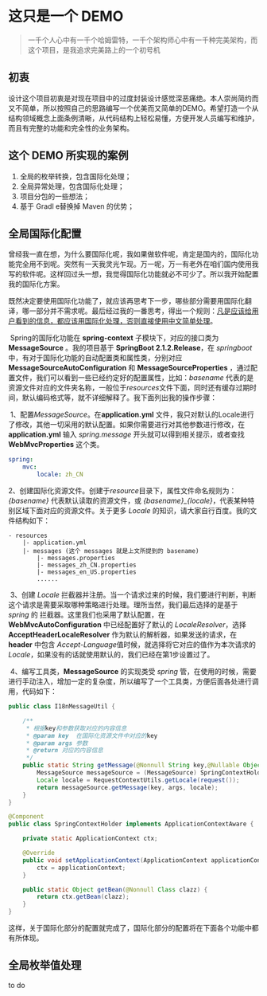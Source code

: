 # 这只是一个 DEMO

> 一千个人心中有一千个哈姆雷特，一千个架构师心中有一千种完美架构，而这个项目，是我追求完美路上的一个初号机

## 初衷

​	设计这个项目初衷是对现在项目中的过度封装设计感觉深恶痛绝。本人崇尚简约而又不简单，所以按照自己的思路编写一个优美而又简单的DEMO。希望打造一个从结构领域概念上面条例清晰，从代码结构上轻松易懂，方便开发人员编写和维护，而且有完整的功能和完全性的业务架构。

## 这个 DEMO 所实现的案例

1. 全局的枚举转换，包含国际化处理；
2. 全局异常处理，包含国际化处理；
3. 项目分包的一些想法；
4. 基于 Gradl e替换掉 Maven 的优势；

## 全局国际化配置

​	曾经我一直在想，为什么要国际化呢，我如果做软件呢，肯定是国内的，国际化功能完全用不到呢。突然有一天我灵光乍现。万一呢，万一有老外在咱们国内使用我写的软件呢。这样回过头一想，我觉得国际化功能就必不可少了。所以我开始配置我的国际化方案。

​	既然决定要使用国际化功能了，就应该再思考下一步，哪些部分需要用国际化翻译，哪一部分并不需求呢。最后经过我的一番思考，得出一个规则：<u>凡是应该给用户看到的信息，都应该用国际化处理，否则直接使用中文简单处理</u>。

​	Spring的国际化功能在 **spring-context** 子模块下，对应的接口类为 **MessageSource** 。我的项目基于 **SpringBoot 2.1.2.Release**，在 *springboot* 中，有对于国际化功能的自动配置类和属性类，分别对应 **MessageSourceAutoConfiguration** 和 **MessageSourceProperties** ，通过配置文件，我们可以看到一些已经约定好的配置属性，比如：*basename* 代表的是资源文件对应的文件夹名称，一般位于*resources*文件下面，同时还有缓存过期时间，默认编码格式等，就不详细解释了。我下面列出我的操作步骤：

​	1、配置*MessageSource*。在**application.yml** 文件，我只对默认的Locale进行了修改，其他一切采用的默认配置。如果你需要进行对其他参数进行修改，在 **application.yml** 输入 *spring.message* 开头就可以得到相关提示，或者查找 **WebMvcProperties** 这个类。

```yaml
spring:
	mvc:
		locale: zh_CN
```

​	2、创建国际化资源文件。创建于*resource*目录下，属性文件命名规则为：*{basename}* 代表默认读取的资源文件，或 *{basename}_{locale}*，代表某种特别区域下面对应的资源文件。关于更多 *Locale* 的知识，请大家自行百度。我的文件结构如下：

```
- resources
	|- application.yml
	|- messages (这个 messages 就是上文所提到的 basename)
		|- messages.properties 
		|- messages_zh_CN.properties
		|- messages_en_US.properties
		......
```

​	3、创建 *Locale* 拦截器并注册。当一个请求过来的时候，我们要进行判断，判断这个请求是需要采取哪种策略进行处理。理所当然，我们最后选择的是基于 *spring* 的 拦截器。这里我们也采用了默认配置，在 **WebMvcAutoConfiguration** 中已经配置好了默认的 *LocaleResolver*，选择 **AcceptHeaderLocaleResolver** 作为默认的解析器，如果发送的请求，在 **header** 中包含 *Accept-Language*值时候，就选择将它对应的值作为本次请求的*Locale*，如果没有的话就使用默认的，我们已经在第1步设置过了。

​	4、编写工具类，**MessageSource** 的实现类受 *spring* 管，在使用的时候，需要进行手动注入，增加一定的复杂度，所以编写了一个工具类，方便后面各处进行调用，代码如下：

```java
public class I18nMessageUtil {

    /**
     * 根据key和参数获取对应的内容信息
     * @param key  在国际化资源文件中对应的key
     * @param args 参数
     * @return 对应的内容信息
     */
    public static String getMessage(@Nonnull String key,@Nullable Object[] args) {
        MessageSource messageSource = (MessageSource) SpringContextHolder.getBean(MessageSource.class);
        Locale locale = RequestContextUtils.getLocale(request());
        return messageSource.getMessage(key, args, locale);
    }
}

@Component
public class SpringContextHolder implements ApplicationContextAware {

    private static ApplicationContext ctx;

    @Override
    public void setApplicationContext(ApplicationContext applicationContext) {
        ctx = applicationContext;
    }

    public static Object getBean(@Nonnull Class clazz) {
        return ctx.getBean(clazz);
    }
}
```

这样，关于国际化部分的配置就完成了，国际化部分的配置将在下面各个功能中都有所体现。

## 全局枚举值处理

to do 
